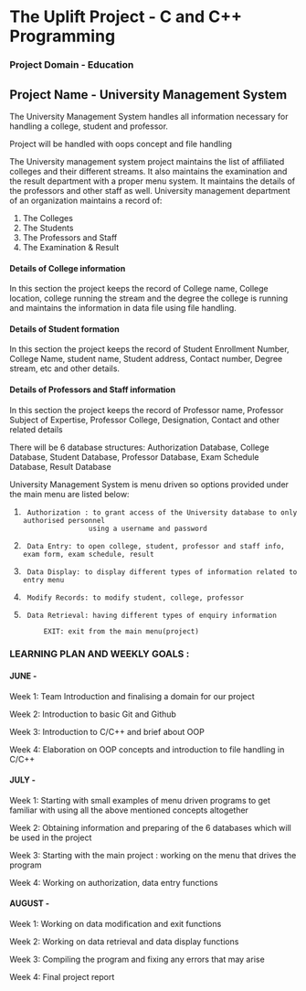 # The Uplift Project - C and C++ Programming

### Project Domain - Education
## Project Name - University Management System
The University Management System handles all information necessary for handling a college, student and professor.

Project will be handled with oops concept and file handling

The University management system project maintains the list of affiliated colleges and their different streams. It also maintains the examination and the result department with a proper menu system. It maintains the details of the professors and other staff as well.
University management department of an organization maintains a record of:
1. The Colleges
2. The Students
3. The Professors and Staff
4. The Examination & Result

#### Details of College information

In this section the project keeps the record of College name, College location, college running the stream and the degree the college is running and maintains the information in data file using file handling.

#### Details of Student formation
In this section the project keeps the record of Student Enrollment Number, College Name, student name, Student address, Contact number, Degree stream, etc and other details.

#### Details of Professors and Staff information
In this section the project keeps the record of Professor name, Professor Subject of Expertise, Professor College, Designation, Contact and other related details

There will be 6 database structures:
Authorization Database, College Database, Student Database, Professor Database, Exam Schedule Database, Result Database

University Management System is menu driven so options provided under the main menu are listed below:
1)  	Authorization : to grant access of the University database to only authorised personnel 
                       using a username and password  
2)  	Data Entry: to open college, student, professor and staff info, exam form, exam schedule, result
3)  	Data Display: to display different types of information related to entry menu
4)  	Modify Records: to modify student, college, professor
5)  	Data Retrieval: having different types of enquiry information

          	EXIT: exit from the main menu(project)




### LEARNING PLAN AND WEEKLY GOALS : 

#### JUNE -

Week 1: Team Introduction and finalising a domain for our project 

Week 2: Introduction to basic Git and Github

Week 3: Introduction to C/C++ and brief about OOP

Week 4: Elaboration on OOP concepts and introduction to file handling in C/C++ 

#### JULY -

Week 1: Starting with small examples of menu driven programs to get familiar with using all the above mentioned concepts altogether 

Week 2: Obtaining information and preparing of the 6 databases which will be used in the project  

Week 3: Starting with the main project : working on the menu that drives the program 

Week 4: Working on authorization, data entry functions

#### AUGUST -

Week 1: Working on data modification and exit functions

Week 2: Working on data retrieval and data display functions 

Week 3: Compiling the program and fixing any errors that may arise 

Week 4: Final project report 



